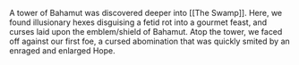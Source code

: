 A tower of Bahamut was discovered deeper into [[The Swamp]]. Here, we found illusionary hexes disguising a fetid rot into a gourmet feast, and curses laid upon the emblem/shield of Bahamut. Atop the tower, we faced off against our first foe, a cursed abomination that was quickly smited by an enraged and enlarged Hope.